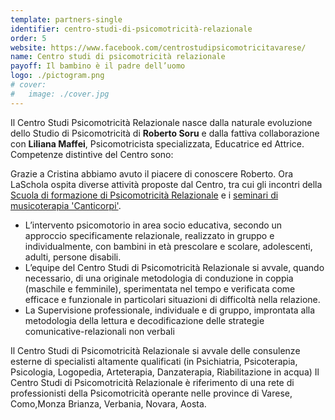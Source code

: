 ```yaml
---
template: partners-single
identifier: centro-studi-di-psicomotricità-relazionale
order: 5
website: https://www.facebook.com/centrostudipsicomotricitavarese/
name: Centro studi di psicomotricità relazionale
payoff: Il bambino è il padre dell’uomo
logo: ./pictogram.png
# cover:
#   image: ./cover.jpg
---
```


<EntryInfo variant="web" label="Visita" value="[facebook.com/centrostudipsicomotricitavarese](https://www.facebook.com/centrostudipsicomotricitavarese/)"/>
<EntryInfo variant="location" label="Sede" value="[Via Vergani 1, 21100 Varese](https://goo.gl/maps/h2J3oPbQsXw7A2Cx9)"/>
<EntryInfo variant="phone" label="Telefoni" value="[347 250 6558](tel:3472506558) o [339 617 85 72](tel:3396178572)"/>
<EntryInfo variant="teacher" label="Fondata da" value="[Roberto Soru](https://www.facebook.com/roberto.soru.94) e [Liliana Maffei](https://www.facebook.com/liliana.maffei)" bottom={6}/>

<Row alignItems="center">
<Col md={6} initial>

Il Centro Studi Psicomotricità Relazionale nasce dalla naturale evoluzione dello Studio di Psicomotricità di **Roberto Soru** e dalla fattiva collaborazione con **Liliana Maffei**, Psicomotricista specializzata, Educatrice ed Attrice. Competenze distintive del Centro sono:

</Col>
<Col md={6}>
<Alert color="lilla">

Grazie a Cristina abbiamo avuto il piacere di conoscere Roberto. Ora LaSchola ospita diverse attività proposte dal Centro, tra cui gli incontri della [Scuola di formazione di Psicomotricità Relazionale](/news/scuola-di-psicomotricità-relazionale) e i [seminari di musicoterapia 'Canticorpi'](/news/seminario-di-musicoterapia-canticorpi).

</Alert>
</Col>
</Row>

<Col columned top={4}>

- L’intervento psicomotorio in area socio educativa, secondo un approccio specificamente relazionale, realizzato in gruppo e individualmente, con bambini in età prescolare e scolare, adolescenti, adulti, persone disabili.
- L’equipe del Centro Studi di Psicomotricità Relazionale si avvale, quando necessario, di una originale  metodologia di conduzione in coppia (maschile e femminile), sperimentata nel tempo e verificata come efficace e funzionale in particolari situazioni di difficoltà nella relazione.
-	La Supervisione professionale, individuale e di gruppo, improntata alla metodologia della lettura e decodificazione delle strategie comunicative-relazionali non verbali

Il Centro Studi di Psicomotricità Relazionale si avvale delle consulenze esterne di specialisti altamente qualificati (in Psichiatria, Psicoterapia, Psicologia, Logopedia, Arteterapia, Danzaterapia, Riabilitazione in acqua)
Il Centro Studi di Psicomotricità Relazionale è riferimento di una rete di professionisti della Psicomotricità operante nelle province di Varese, Como,Monza Brianza, Verbania, Novara, Aosta.

</Col>
